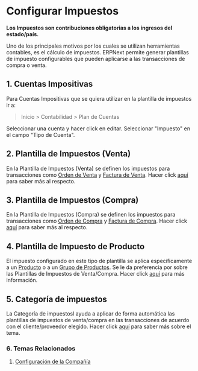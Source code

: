 <!-- add-breadcrumbs -->
# Configurar Impuestos

**Los Impuestos son contribuciones obligatorias a los ingresos del estado/país.**

Uno de los principales motivos por los cuales se utilizan herramientas contables, es el cálculo de impuestos. ERPNext permite generar plantillas de impuesto configurables que pueden aplicarse a las transacciones de compra o venta.

## 1. Cuentas Impositivas

Para Cuentas Impositivas que se quiera utilizar en la plantilla de impuestos ir a:
> Inicio > Contabilidad > Plan de Cuentas

Seleccionar una cuenta y hacer click en editar. Seleccionar "Impuesto" en el campo "Tipo de Cuenta".

## 2. Plantilla de Impuestos (Venta)

En la Plantilla de Impuestos (Venta) se definen los impuestos para transacciones como [Orden de Venta](/docs/user/manual/es/selling/sales-order) y [Factura de Venta](/docs/user/manual/es/accounts/sales-invoice).
Hacer click [aquí](/docs/user/manual/es/selling/sales-taxes-and-charges-template) para saber más al respecto.

## 3. Plantilla de Impuestos (Compra)

En la Plantilla de Impuestos (Compra) se definen los impuestos para transacciones como [Orden de Compra](/docs/user/manual/es/buying/purchase-order) y [Factura de Compra](/docs/user/manual/es/accounts/purchase-invoice).
Hacer click [aquí](/docs/user/manual/es/buying/purchase-taxes-and-charges-template) para saber más al respecto.

## 4. Plantilla de Impuesto de Producto

El impuesto configurado en este tipo de plantilla se aplica específicamente a un [Producto](/docs/user/manual/es/stock/item) o a un [Grupo de Productos](/docs/user/manual/es/stock/item-group). Se le da preferencia por sobre las Plantillas de Impuestos de Venta/Compra. 
Hacer click [aquí](/docs/user/manual/es/accounts/item-tax-template) para más información.

## 5. Categoría de impuestos

La Categoría de impuestosl ayuda a aplicar de forma automática las plantillas de impuestos de venta/compra en las transacciones de acuerdo con el cliente/proveedor elegido.
Hacer click [aquí](/docs/user/manual/es/accounts/tax-category) para saber más sobre el tema.


### 6. Temas Relacionados
1. [Configuración de la Compañía](/docs/user/manual/es/setting-up/company-setup)
